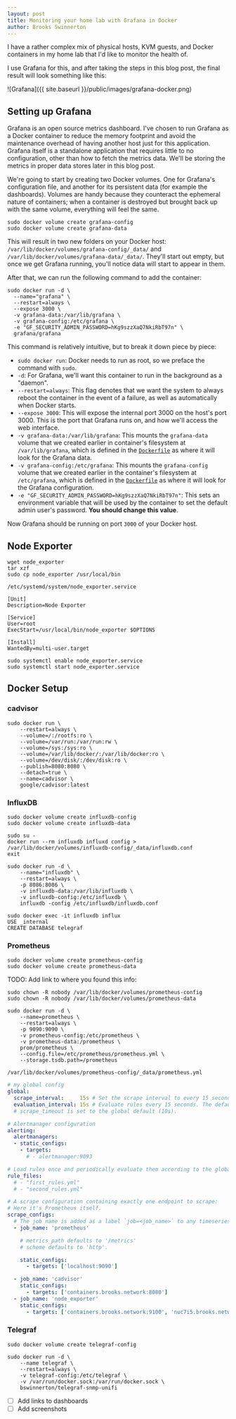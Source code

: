 ```yaml
---
layout: post
title: Monitoring your home lab with Grafana in Docker
author: Brooks Swinnerton
---
```


I have a rather complex mix of physical hosts, KVM guests, and Docker containers in my home lab that I'd like to monitor the health of.

I use Grafana for this, and after taking the steps in this blog post, the final result will look something like this:

![Grafana]({{ site.baseurl }}/public/images/grafana-docker.png)

## Setting up Grafana

Grafana is an open source metrics dashboard. I've chosen to run Grafana as a Docker container to reduce the memory footprint and avoid the maintenance overhead of having another host just for this application. Grafana itself is a standalone application that requires little to no configuration, other than how to fetch the metrics data. We'll be storing the metrics in proper data stores later in this blog post.

We're going to start by creating two Docker volumes. One for Grafana's configuration file, and another for its persistent data (for example the dashboards). Volumes are handy because they counteract the ephemeral nature of containers; when a container is destroyed but brought back up with the same volume, everything will feel the same.

```shell
sudo docker volume create grafana-config
sudo docker volume create grafana-data
```

This will result in two new folders on your Docker host: `/var/lib/docker/volumes/grafana-config/_data/` and `/var/lib/docker/volumes/grafana-data/_data/`. They'll start out empty, but once we get Grafana running, you'll notice data will start to appear in them.

After that, we can run the following command to add the container:

```shell
sudo docker run -d \
  --name="grafana" \
  --restart=always \
  --expose 3000 \
  -v grafana-data:/var/lib/grafana \
  -v grafana-config:/etc/grafana \
  -e "GF_SECURITY_ADMIN_PASSWORD=hKg9szzXaQ7NkiRbT97n" \
  grafana/grafana
```

This command is relatively intuitive, but to break it down piece by piece:

- `sudo docker run`: Docker needs to run as root, so we preface the command with `sudo`.
- `-d`: For Grafana, we'll want this container to run in the background as a "daemon".
- `--restart=always`: This flag denotes that we want the system to always reboot the container in the event of a failure, as well as automatically when Docker starts.
- `--expose 3000`: This will expose the internal port 3000 on the host's port 3000. This is the port that Grafana runs on, and how we'll access the web interface.
- `-v grafana-data:/var/lib/grafana`: This mounts the `grafana-data` volume that we created earlier in container's filesystem at `/var/lib/grafana`, which is defined in the [`Dockerfile`](https://github.com/grafana/grafana-docker/blob/89b7c50c1e69ba0c9902ef90b33e98b3d73bbf47/Dockerfile#L9) as where it will look for the Grafana data.
- `-v grafana-config:/etc/grafana`: This mounts the `grafana-config` volume that we created earlier in the container's filesystem at `/etc/grafana`, which is defined in the [`Dockerfile`](https://github.com/grafana/grafana-docker/blob/89b7c50c1e69ba0c9902ef90b33e98b3d73bbf47/Dockerfile#L8) as where it will look for the Grafana configuration.
- `-e "GF_SECURITY_ADMIN_PASSWORD=hKg9szzXaQ7NkiRbT97n"`: This sets an environment variable that will be used by the container to set the default admin user's password. **You should change this value**.

Now Grafana should be running on port `3000` of your Docker host.

## Node Exporter

```
wget node_exporter
tar xzf
sudo cp node_exporter /usr/local/bin
```

`/etc/systemd/system/node_exporter.service`

```
[Unit]
Description=Node Exporter

[Service]
User=root
ExecStart=/usr/local/bin/node_exporter $OPTIONS

[Install]
WantedBy=multi-user.target
```

```
sudo systemctl enable node_exporter.service
sudo systemctl start node_exporter.service
```

## Docker Setup

### cadvisor

```
sudo docker run \
    --restart=always \
    --volume=/:/rootfs:ro \
    --volume=/var/run:/var/run:rw \
    --volume=/sys:/sys:ro \
    --volume=/var/lib/docker/:/var/lib/docker:ro \
    --volume=/dev/disk/:/dev/disk:ro \
    --publish=8080:8080 \
    --detach=true \
    --name=cadvisor \
    google/cadvisor:latest
```

### InfluxDB

```
sudo docker volume create influxdb-config
sudo docker volume create influxdb-data
```

```
sudo su -
docker run --rm influxdb influxd config > /var/lib/docker/volumes/influxdb-config/_data/influxdb.conf
exit
```

```
sudo docker run -d \
    --name="influxdb" \
    --restart=always \
    -p 8086:8086 \
    -v influxdb-data:/var/lib/influxdb \
    -v influxdb-config:/etc/influxdb \
    influxdb -config /etc/influxdb/influxdb.conf
```

```
sudo docker exec -it influxdb influx
USE _internal
CREATE DATABASE telegraf
```

### Prometheus

```
sudo docker volume create prometheus-config
sudo docker volume create prometheus-data
```

TODO: Add link to where you found this info:

```
sudo chown -R nobody /var/lib/docker/volumes/prometheus-config
sudo chown -R nobody /var/lib/docker/volumes/prometheus-data
```

```
sudo docker run -d \
    --name=prometheus \
    --restart=always \
    -p 9090:9090 \
    -v prometheus-config:/etc/prometheus \
    -v prometheus-data:/prometheus \
    prom/prometheus \
    --config.file=/etc/prometheus/prometheus.yml \
    --storage.tsdb.path=/prometheus
```

`/var/lib/docker/volumes/prometheus-config/_data/prometheus.yml`

```yaml
# my global config
global:
  scrape_interval:     15s # Set the scrape interval to every 15 seconds. Default is every 1 minute.
  evaluation_interval: 15s # Evaluate rules every 15 seconds. The default is every 1 minute.
  # scrape_timeout is set to the global default (10s).

# Alertmanager configuration
alerting:
  alertmanagers:
  - static_configs:
    - targets:
      # - alertmanager:9093

# Load rules once and periodically evaluate them according to the global 'evaluation_interval'.
rule_files:
  # - "first_rules.yml"
  # - "second_rules.yml"

# A scrape configuration containing exactly one endpoint to scrape:
# Here it's Prometheus itself.
scrape_configs:
  # The job name is added as a label `job=<job_name>` to any timeseries scraped from this config.
  - job_name: 'prometheus'

    # metrics_path defaults to '/metrics'
    # scheme defaults to 'http'.

    static_configs:
      - targets: ['localhost:9090']

  - job_name: 'cadvisor'
    static_configs:
      - targets: ['containers.brooks.network:8080']
  - job_name: 'node_exporter'
    static_configs:
      - targets: ['containers.brooks.network:9100', 'nuc7i5.brooks.network:9100', 'unifi.brooks.network:9100', 'homebridge.brooks.network:9100']
```

### Telegraf

```
sudo docker volume create telegraf-config
```

```
sudo docker run -d \
    --name telegraf \
    --restart=always \
    -v telegraf-config:/etc/telegraf \
    -v /var/run/docker.sock:/var/run/docker.sock \
    bswinnerton/telegraf-snmp-unifi
```

- [ ] Add links to dashboards
- [ ] Add screenshots
